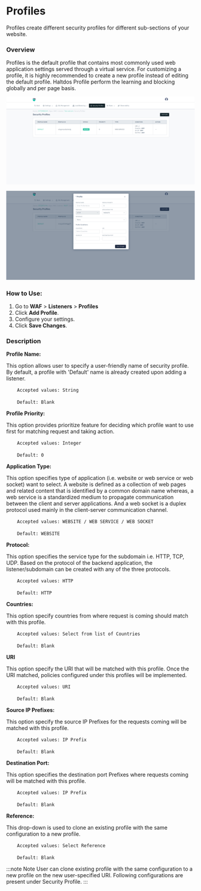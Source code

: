 # Profiles
Profiles create different security profiles for different sub-sections of your website.

### Overview
Profiles is the default profile that contains most commonly used web application settings served through a virtual service. For customizing a profile, it is highly recommended to create a new profile instead of editing the default profile. Haltdos Profile perform the learning and blocking globally and per page basis.

![Profiles.png](/img/waf/v8/docs/WAFsecurityprofile.png)  

![Profiles.png](/img/waf/v8/docs/securityProfile2.png)


### How to Use:
1. Go to **WAF** > **Listeners** > **Profiles**
2. Click **Add Profile**.
3. Configure your settings.
4. Click **Save Changes**.
  
### Description

**Profile Name:**

This option allows user to specify a user-friendly name of security profile. By default, a profile with 'Default' name is already created upon adding a listener.

```
    Accepted values: String

    Default: Blank 
```


**Profile Priority:**

This option provides prioritize feature for deciding which profile want to use first for matching request and taking action.

```
    Accepted values: Integer

    Default: 0 
```


**Application Type:**

This option specifies type of application (i.e. website or web service or web socket) want to select. A website is defined as a collection of web pages and related content that is identified by a common domain name whereas, a web service is a standardized medium to propagate communication between the client and server applications. And a web socket is a duplex protocol used mainly in the client-server communication channel.

```
    Accepted values: WEBSITE / WEB SERVICE / WEB SOCKET

    Default: WEBSITE 
```


**Protocol:**

This option specifies the service type for the subdomain i.e. HTTP, TCP, UDP. Based on the protocol of the backend application, the listener/subdomain can be created with any of the three protocols. 

```
    Accepted values: HTTP

    Default: HTTP 
```


**Countries:**

This option specify countries from where request is coming should match with this profile. 

```
    Accepted values: Select from list of Countries

    Default: Blank 
```


**URI**

This option specify the URI that will be matched with this profile. Once the URI matched, policies configured under this profiles will be implemented.

```
    Accepted values: URI

    Default: Blank 
```


**Source IP Prefixes:**

This option specify the source IP Prefixes for the requests coming will be matched with this profile.

```
    Accepted values: IP Prefix

    Default: Blank 
```


**Destination Port:**

This option specifies the destination port Prefixes where requests coming will be matched with this profile.

```
    Accepted values: IP Prefix

    Default: Blank 
```


**Reference:**

This drop-down is used to clone an existing profile with the same configuration to a new profile.

```
    Accepted values: Select Reference

    Default: Blank 
```


:::note Note
User can clone existing profile with the same configuration to a new profile on the new user-specified URI.
Following configurations are present under Security Profile.
:::
